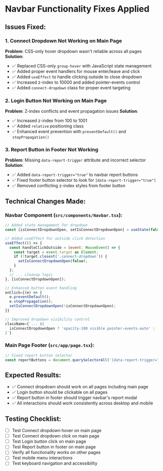 # Navbar Functionality Fixes Applied

## Issues Fixed:

### 1. **Connect Dropdown Not Working on Main Page**
**Problem**: CSS-only hover dropdown wasn't reliable across all pages
**Solution**: 
- ✅ Replaced CSS-only `group-hover` with JavaScript state management
- ✅ Added proper event handlers for mouse enter/leave and click
- ✅ Added `useEffect` to handle clicking outside to close dropdown
- ✅ Increased z-index to 10000 and added pointer-events control
- ✅ Added `connect-dropdown` class for proper event targeting

### 2. **Login Button Not Working on Main Page**
**Problem**: Z-index conflicts and event propagation issues
**Solution**:
- ✅ Increased z-index from 100 to 1001
- ✅ Added `relative` positioning class
- ✅ Enhanced event prevention with `preventDefault()` and `stopPropagation()`

### 3. **Report Button in Footer Not Working**
**Problem**: Missing `data-report-trigger` attribute and incorrect selector
**Solution**:
- ✅ Added `data-report-trigger="true"` to navbar report buttons
- ✅ Fixed footer button selector to look for `[data-report-trigger="true"]`
- ✅ Removed conflicting z-index styles from footer button

## Technical Changes Made:

### Navbar Component (`src/components/Navbar.tsx`):
```javascript
// Added state management for dropdown
const [isConnectDropdownOpen, setIsConnectDropdownOpen] = useState(false);

// Added useEffect for outside click detection
useEffect(() => {
  const handleClickOutside = (event: MouseEvent) => {
    const target = event.target as Element;
    if (!target.closest('.connect-dropdown')) {
      setIsConnectDropdownOpen(false);
    }
  };
  // ... cleanup logic
}, [isConnectDropdownOpen]);

// Enhanced button event handling
onClick={(e) => {
  e.preventDefault();
  e.stopPropagation();
  setIsConnectDropdownOpen(!isConnectDropdownOpen);
}}

// Improved dropdown visibility control
className={`... ${
  isConnectDropdownOpen ? 'opacity-100 visible pointer-events-auto' : 'opacity-0 invisible pointer-events-none'
}`}
```

### Main Page Footer (`src/app/page.tsx`):
```javascript
// Fixed report button selector
const reportButtons = document.querySelectorAll('[data-report-trigger="true"]');
```

## Expected Results:
- ✅ Connect dropdown should work on all pages including main page
- ✅ Login button should be clickable on all pages
- ✅ Report button in footer should trigger navbar's report modal
- ✅ All interactions should work consistently across desktop and mobile

## Testing Checklist:
- [ ] Test Connect dropdown hover on main page
- [ ] Test Connect dropdown click on main page  
- [ ] Test Login button click on main page
- [ ] Test Report button in footer on main page
- [ ] Verify all functionality works on other pages
- [ ] Test mobile menu interactions
- [ ] Test keyboard navigation and accessibility